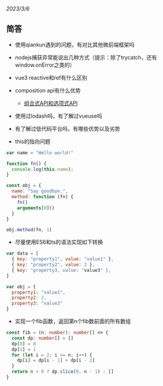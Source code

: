 _2023/3/6_

## 简答

- 使用qiankun遇到的问题，有对比其他微前端框架吗
- nodejs捕获异常能说出几种方式（提示：除了trycatch，还有window.onError之类的）
- vue3 reactive和ref有什么区别
- composition api有什么优势

  - [组合式API和选项式API](https://juejin.cn/post/6985493062432587813)

- 使用过lodash吗，有了解过vueuse吗
- 有了解过低代码平台吗，有哪些优势以及劣势
- this的指向问题

```js
var name = "Hello world!"

function fn() {
  console.log(this.name);
}

const obj = {
  name: "Say goodbye.",
  method: function (fn) {
    fn()
    arguments[0]()
  }
}

obj.method(fn, 1)
```

- 尽量使用ES6和ts的语法实现如下转换

```js
var data = [
  { key: "property1", value: "value1" },
  { key: "property2", value: 2 },
  { key: "property3, value: "value3" },
]

var obj = {
  property1: "value1",
  property2: 2,
  property3: "value3"
}
```

- 实现一个fib函数，返回第n个fib数前面的所有数组

```ts
const fib = (n: number): number[] => {
  const dp: number[] = []
  dp[0] = 0
  dp[1] = 1
  for (let i = 2; i <= n; i++) {
    dp[i] = dp[i - 1] + dp[i - 2]
  }
  return n > 0 ? dp.slice(0, n - 1) : []
}
```
